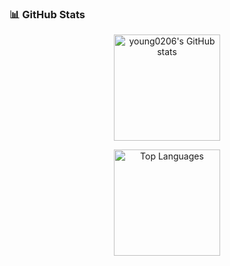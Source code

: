 ### 📊 GitHub Stats

<div align="center">

  <!-- 기본 통계 카드 -->
  <img
    src="https://github-readme-stats.vercel.app/api?username=Ubokchi&show_icons=true&rank_icon=percentile&hide_title=false&hide_border=false"
    alt="young0206's GitHub stats"
    height="170"
  />

  <!-- 가장 많이 쓴 언어 카드 -->
  <img
    src="https://github-readme-stats.vercel.app/api/top-langs/?username=Ubokchi&layout=compact&hide_progress=false&hide_border=false"
    alt="Top Languages"
    height="170"
  />

</div>
